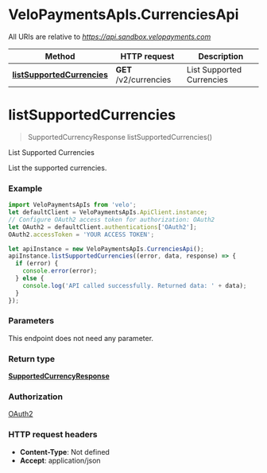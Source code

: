 # VeloPaymentsApIs.CurrenciesApi

All URIs are relative to *https://api.sandbox.velopayments.com*

Method | HTTP request | Description
------------- | ------------- | -------------
[**listSupportedCurrencies**](CurrenciesApi.md#listSupportedCurrencies) | **GET** /v2/currencies | List Supported Currencies


<a name="listSupportedCurrencies"></a>
# **listSupportedCurrencies**
> SupportedCurrencyResponse listSupportedCurrencies()

List Supported Currencies

List the supported currencies.

### Example
```javascript
import VeloPaymentsApIs from 'velo';
let defaultClient = VeloPaymentsApIs.ApiClient.instance;
// Configure OAuth2 access token for authorization: OAuth2
let OAuth2 = defaultClient.authentications['OAuth2'];
OAuth2.accessToken = 'YOUR ACCESS TOKEN';

let apiInstance = new VeloPaymentsApIs.CurrenciesApi();
apiInstance.listSupportedCurrencies((error, data, response) => {
  if (error) {
    console.error(error);
  } else {
    console.log('API called successfully. Returned data: ' + data);
  }
});
```

### Parameters
This endpoint does not need any parameter.

### Return type

[**SupportedCurrencyResponse**](SupportedCurrencyResponse.md)

### Authorization

[OAuth2](../README.md#OAuth2)

### HTTP request headers

 - **Content-Type**: Not defined
 - **Accept**: application/json

